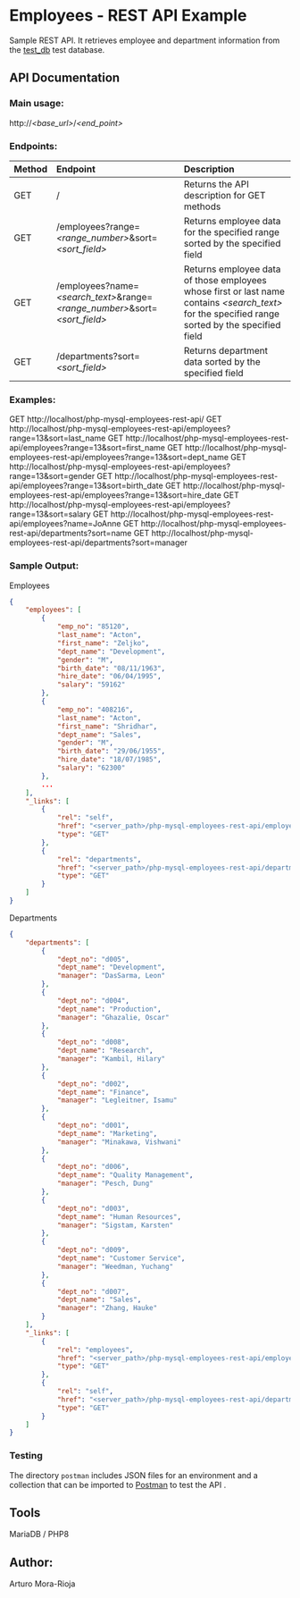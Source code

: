 # Employees - REST API Example
Sample REST API. It retrieves employee and department information from the [test_db](https://github.com/datacharmer/test_db) test database.

## API Documentation

### Main usage:

http://_<base_url>_/_<end_point>_

### Endpoints:

| Method | Endpoint        | Description                         |
| ------ |:------------ |:----------------------------------- |
| GET    |/    | Returns the API description for GET methods     |
| GET    |/employees?range=_<range_number>_&sort=_<sort_field>_    | Returns employee data for the specified range sorted by the specified field     |
| GET    |/employees?name=_<search_text>_&range=_<range_number>_&sort=_<sort_field>_ | Returns employee data of those employees whose first or last name contains _<search_text>_ for the specified range sorted by the specified field |
| GET    |/departments?sort=_<sort_field>_ | Returns department data sorted by the specified field |

### Examples:

GET http://localhost/php-mysql-employees-rest-api/
GET http://localhost/php-mysql-employees-rest-api/employees?range=13&sort=last_name
GET http://localhost/php-mysql-employees-rest-api/employees?range=13&sort=first_name
GET http://localhost/php-mysql-employees-rest-api/employees?range=13&sort=dept_name
GET http://localhost/php-mysql-employees-rest-api/employees?range=13&sort=gender
GET http://localhost/php-mysql-employees-rest-api/employees?range=13&sort=birth_date
GET http://localhost/php-mysql-employees-rest-api/employees?range=13&sort=hire_date
GET http://localhost/php-mysql-employees-rest-api/employees?range=13&sort=salary
GET http://localhost/php-mysql-employees-rest-api/employees?name=JoAnne
GET http://localhost/php-mysql-employees-rest-api/departments?sort=name
GET http://localhost/php-mysql-employees-rest-api/departments?sort=manager

### Sample Output:

Employees

```json
{
    "employees": [
        {
            "emp_no": "85120",
            "last_name": "Acton",
            "first_name": "Zeljko",
            "dept_name": "Development",
            "gender": "M",
            "birth_date": "08/11/1963",
            "hire_date": "06/04/1995",
            "salary": "59162"
        },
        {
            "emp_no": "408216",
            "last_name": "Acton",
            "first_name": "Shridhar",
            "dept_name": "Sales",
            "gender": "M",
            "birth_date": "29/06/1955",
            "hire_date": "18/07/1985",
            "salary": "62300"
        },
        ...
    ],
    "_links": [
        {
            "rel": "self",
            "href": "<server_path>/php-mysql-employees-rest-api/employees{?name=&range=&sort=}",
            "type": "GET"
        },
        {
            "rel": "departments",
            "href": "<server_path>/php-mysql-employees-rest-api/departments{?sort=}",
            "type": "GET"
        }
    ]
}
```

Departments

```json
{
    "departments": [
        {
            "dept_no": "d005",
            "dept_name": "Development",
            "manager": "DasSarma, Leon"
        },
        {
            "dept_no": "d004",
            "dept_name": "Production",
            "manager": "Ghazalie, Oscar"
        },
        {
            "dept_no": "d008",
            "dept_name": "Research",
            "manager": "Kambil, Hilary"
        },
        {
            "dept_no": "d002",
            "dept_name": "Finance",
            "manager": "Legleitner, Isamu"
        },
        {
            "dept_no": "d001",
            "dept_name": "Marketing",
            "manager": "Minakawa, Vishwani"
        },
        {
            "dept_no": "d006",
            "dept_name": "Quality Management",
            "manager": "Pesch, Dung"
        },
        {
            "dept_no": "d003",
            "dept_name": "Human Resources",
            "manager": "Sigstam, Karsten"
        },
        {
            "dept_no": "d009",
            "dept_name": "Customer Service",
            "manager": "Weedman, Yuchang"
        },
        {
            "dept_no": "d007",
            "dept_name": "Sales",
            "manager": "Zhang, Hauke"
        }
    ],
    "_links": [
        {
            "rel": "employees",
            "href": "<server_path>/php-mysql-employees-rest-api/employees{?name=&range=&sort=}",
            "type": "GET"
        },
        {
            "rel": "self",
            "href": "<server_path>/php-mysql-employees-rest-api/departments{?sort=}",
            "type": "GET"
        }
    ]
}
```

### Testing
The directory `postman` includes JSON files for an environment and a collection that can be imported to [Postman](https://www.postman.com/) to test the API .

## Tools
MariaDB / PHP8

## Author:
Arturo Mora-Rioja